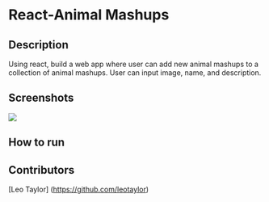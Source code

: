 # React-Animal Mashups

## Description
Using react, build a web app where user can add new animal mashups to a collection of animal mashups. User can input image, name, and description.

## Screenshots
![](https://media.giphy.com/media/41xs3il7HIq9IHaw8M/giphy.gif)

## How to run

## Contributors
[Leo Taylor] (https://github.com/leotaylor)